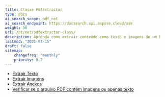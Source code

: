 ```yaml
---
title: Classe PdfExtractor
type: docs
ai_search_scope: pdf_net
ai_search_endpoint: https://docsearch.api.aspose.cloud/ask
weight: 50
url: /pt/net/pdfextractor-class/
description: Aprenda como extrair conteúdo como texto e imagens de um PDF usando a classe PDFExtractor em .NET com Aspose.PDF.
lastmod: "2021-07-15"
draft: false
sitemap:
    changefreq: "monthly"
    priority: 0.7
---
```

- [Extrair Texto](/pdf/net/extract-text/)
- [Extrair Imagens](/pdf/net/extract-images/)
- [Extrair Anexos](/pdf/net/extract-attachments/)
- [Verificar se o arquivo PDF contém imagens ou apenas texto](/pdf/net/find-whether-pdf-file-contains-images-or-text-only/)